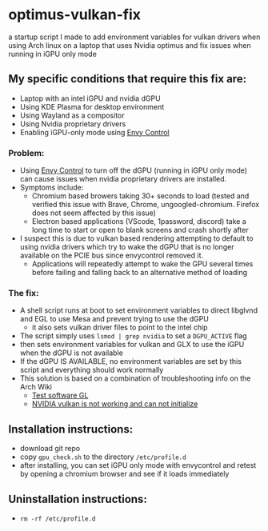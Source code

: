 # optimus-vulkan-fix
a startup script I made to add environment variables for vulkan drivers when using Arch linux on a laptop that uses Nvidia optimus and fix issues when running in iGPU only mode

## My specific conditions that require this fix are:
- Laptop with an intel iGPU and nvidia dGPU
- Using KDE Plasma for desktop environment
- Using Wayland as a compositor
- Using Nvidia proprietary drivers
- Enabling iGPU-only mode using [Envy Control](https://github.com/bayasdev/envycontrol) 

### Problem:
- Using [Envy Control](https://github.com/bayasdev/envycontrol) to turn off the dGPU (running in iGPU only mode) can cause issues when nvidia proprietary drivers are installed.
- Symptoms include:
  - Chromium based browers taking 30+ seconds to load (tested and verified this issue with Brave, Chrome, ungoogled-chromium. Firefox does not seem affected by this issue)
  - Electron based applications (VScode, 1password, discord) take a long time to start or open to blank screens and crash shortly after
- I suspect this is due to vulkan based rendering attempting to default to using nvidia drivers which try to wake the dGPU that is no longer available on the PCIE bus since envycontrol removed it.
  - Applications will repeatedly attempt to wake the GPU several times before failing and falling back to an alternative method of loading

### The fix:
- A shell script runs at boot to set environment variables to direct libglvnd and EGL to use Mesa and prevent trying to use the dGPU
  - it also sets vulkan driver files to point to the intel chip
- The script simply uses `lsmod | grep nvidia` to set a `DGPU_ACTIVE` flag 
- then sets environment variables for vulkan and GLX to use the iGPU when the dGPU is not available
- If the dGPU IS AVAILABLE, no environment variables are set by this script and everything should work normally
- This solution is based on a combination of troubleshooting info on the Arch Wiki
    - [Test software GL](https://wiki.archlinux.org/title/NVIDIA/Troubleshooting#Test_software_GL)
    - [NVIDIA vulkan is not working and can not initialize](https://wiki.archlinux.org/title/Vulkan#NVIDIA_-_vulkan_is_not_working_and_can_not_initialize) 

## Installation instructions:
- download git repo
- copy `gpu_check.sh` to the directory `/etc/profile.d`
- after installing, you can set iGPU only mode with envycontrol and retest by opening a chromium browser and see if it loads immediately

## Uninstallation instructions:
- `rm -rf /etc/profile.d`
